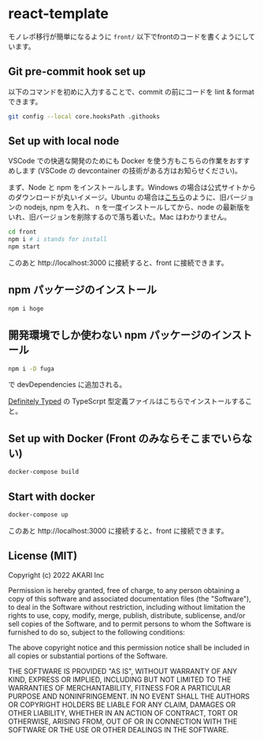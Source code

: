 # react-template

モノレポ移行が簡単になるように `front/` 以下でfrontのコードを書くようにしています。

## Git pre-commit hook set up

以下のコマンドを初めに入力することで、commit の前にコードを lint & format できます。

```bash
git config --local core.hooksPath .githooks
```

## Set up with local node

VSCode での快適な開発のためにも Docker を使う方もこちらの作業をおすすめします (VSCode の devcontainer の技術がある方はお知らせください)。 

まず、Node と npm をインストールします。Windows の場合は公式サイトからのダウンロードが丸いイメージ。Ubuntu の場合は[こちら](https://qiita.com/seibe/items/36cef7df85fe2cefa3ea)のように、旧バージョンの nodejs, npm を入れ、 n を一度インストールしてから、node の最新版をいれ、旧バージョンを削除するので落ち着いた。Mac はわかりません。


```bash
cd front
npm i # i stands for install
npm start
```

このあと http://localhost:3000 に接続すると、front に接続できます。


## npm パッケージのインストール

```bash
npm i hoge
```

## 開発環境でしか使わない npm パッケージのインストール

```bash
npm i -D fuga
```

で devDependencies に追加される。

[Definitely Typed](https://github.com/DefinitelyTyped/DefinitelyTyped) の TypeScrpt 型定義ファイルはこちらでインストールすること。


## Set up with Docker (Front のみならそこまでいらない)

```bash
docker-compose build
```

## Start with docker

```bash
docker-compose up
```

このあと http://localhost:3000 に接続すると、front に接続できます。

## License (MIT)
Copyright (c) 2022 AKARI Inc

Permission is hereby granted, free of charge, to any person obtaining a copy of this software and associated documentation files (the "Software"), to deal in the Software without restriction, including without limitation the rights to use, copy, modify, merge, publish, distribute, sublicense, and/or sell copies of the Software, and to permit persons to whom the Software is furnished to do so, subject to the following conditions:

The above copyright notice and this permission notice shall be included in all copies or substantial portions of the Software.

THE SOFTWARE IS PROVIDED "AS IS", WITHOUT WARRANTY OF ANY KIND, EXPRESS OR IMPLIED, INCLUDING BUT NOT LIMITED TO THE WARRANTIES OF MERCHANTABILITY, FITNESS FOR A PARTICULAR PURPOSE AND NONINFRINGEMENT. IN NO EVENT SHALL THE AUTHORS OR COPYRIGHT HOLDERS BE LIABLE FOR ANY CLAIM, DAMAGES OR OTHER LIABILITY, WHETHER IN AN ACTION OF CONTRACT, TORT OR OTHERWISE, ARISING FROM, OUT OF OR IN CONNECTION WITH THE SOFTWARE OR THE USE OR OTHER DEALINGS IN THE SOFTWARE.
